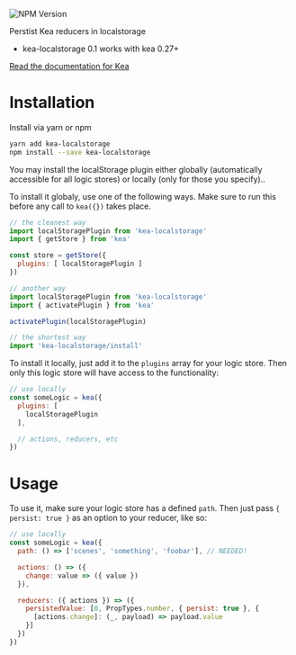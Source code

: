 ![NPM Version](https://img.shields.io/npm/v/kea-thunk.svg)

Perstist Kea reducers in localstorage

* kea-localstorage 0.1 works with kea 0.27+

[Read the documentation for Kea](https://kea.js.org/)

# Installation

Install via yarn or npm

```sh
yarn add kea-localstorage
npm install --save kea-localstorage
```

You may install the localStorage plugin either globally (automatically accessible for all logic stores) or locally (only for those you specify)..

To install it globaly, use one of the following ways. Make sure to run this before any call to `kea({})` takes place.

```js
// the cleanest way
import localStoragePlugin from 'kea-localstorage'
import { getStore } from 'kea'

const store = getStore({
  plugins: [ localStoragePlugin ]
})

// another way
import localStoragePlugin from 'kea-localstorage'
import { activatePlugin } from 'kea'

activatePlugin(localStoragePlugin)

// the shortest way
import 'kea-localstorage/install'
```

To install it locally, just add it to the `plugins` array for your logic store. Then only this logic store will have access to the functionality:

```js
// use locally
const someLogic = kea({
  plugins: [
    localStoragePlugin
  ],

  // actions, reducers, etc
})
```

# Usage

To use it, make sure your logic store has a defined `path`. Then just pass `{ persist: true }` as an option to your reducer, like so:

```js
// use locally
const someLogic = kea({
  path: () => ['scenes', 'something', 'foobar'], // NEEDED!

  actions: () => ({
    change: value => ({ value })
  }),

  reducers: ({ actions }) => ({
    persistedValue: [0, PropTypes.number, { persist: true }, {
      [actions.change]: (_, payload) => payload.value
    }]
  })
})
```
